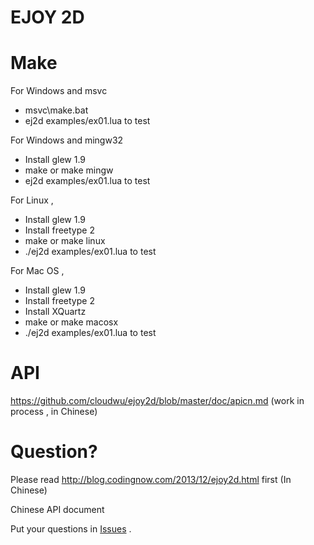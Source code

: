 EJOY 2D
=======

Make
====

For Windows and msvc

* msvc\make.bat
* ej2d examples/ex01.lua to test

For Windows and mingw32

* Install glew 1.9
* make or make mingw
* ej2d examples/ex01.lua to test

For Linux ,

* Install glew 1.9
* Install freetype 2
* make or make linux
* ./ej2d examples/ex01.lua to test

For Mac OS ,

* Install glew 1.9
* Install freetype 2
* Install XQuartz
* make or make macosx
* ./ej2d examples/ex01.lua to test

API
====

https://github.com/cloudwu/ejoy2d/blob/master/doc/apicn.md  (work in process , in Chinese)

Question?
=======

Please read http://blog.codingnow.com/2013/12/ejoy2d.html first (In Chinese) 

Chinese API document 

Put your questions in [Issues](https://github.com/cloudwu/ejoy2d/issues) .
